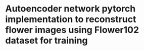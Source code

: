 # Autoencoder network pytorch implementation to reconstruct flower images using Flower102 dataset for training
